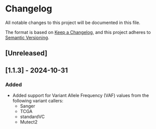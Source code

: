 # Changelog

All notable changes to this project will be documented in this file.

The format is based on [Keep a Changelog](https://keepachangelog.com/en/1.0.0/), and this project adheres to [Semantic Versioning](https://semver.org/spec/v2.0.0.html).

## [Unreleased]

## [1.1.3] - 2024-10-31

### Added
- Added support for Variant Allele Frequency (VAF) values from the following variant callers:
  - Sanger
  - TCGA
  - standardVC
  - Mutect2
